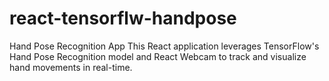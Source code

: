 # react-tensorflw-handpose
Hand Pose Recognition App This React application leverages TensorFlow's Hand Pose Recognition model and React Webcam to track and visualize hand movements in real-time. 
